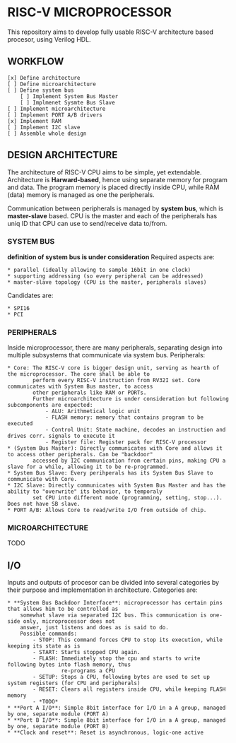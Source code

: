 # RISC-V MICROPROCESSOR
This repository aims to develop fully usable RISC-V architecture based procesor, using Verilog HDL.

## WORKFLOW
    [x] Define architecture
    [ ] Define microarchitecture
    [ ] Define system bus
        [ ] Implement System Bus Master
        [ ] Implmenet Sysmte Bus Slave
    [ ] Implement microarchitecture
    [ ] Implement PORT A/B drivers
    [x] Implement RAM
    [ ] Implement I2C slave
    [ ] Assemble whole design

## DESIGN ARCHITECTURE
The architecture of RISC-V CPU aims to be simple, yet extendable. Architecture is **Harward-based**, hence
using separate memory for program and data. The program memory is placed directly inside CPU, while RAM (data)
memory is managed as one the peripherals. 

Communication between peripherals is managed by **system bus**, which is **master-slave** based. CPU is the master 
and each of the peripherals has uniq ID that CPU can use to send/receive data to/from.

### SYSTEM BUS 
**definition of system bus is under consideration**
Required aspects are:

    * parallel (ideally allowing to sample 16bit in one clock)
    * supporting addressing (so every peripheral can be addressed)
    * master-slave topology (CPU is the master, peripherals slaves)
Candidates are:

    * SPI16
    * PCI

### PERIPHERALS
Inside microprocessor, there are many peripherals, separating design into multiple subsystems that communicate via
system bus.
Peripherals:

    * Core: The RISC-V core is bigger design unit, serving as hearth of the microprocessor. The core shall be able to 
            perform every RISC-V instruction from RV32I set. Core communicates with System Bus master, to access 
            other peripherals like RAM or PORTs. 
            Further microarchitecture is under consideration but following subcomponents are expected:
                - ALU: Arithmetical logic unit
                - FLASH memory: memory that contains program to be executed
                - Control Unit: State machine, decodes an instruction and drives corr. signals to execute it 
                - Register file: Register pack for RISC-V processor
    * (System Bus Master): Directly communicates with Core and allows it to access other peripherals. Can be "backdoor"
            accessed by I2C communication from certain pins, making CPU a slave for a while, allowing it to be re-programmed.
    * System Bus Slave: Every perihperals has its System Bus Slave to communicate with Core.
    * I2C Slave: Directly communicates with System Bus Master and has the ability to "overwrite" its behavior, to temporaly
            set CPU into different mode (programming, setting, stop...). Does not have SB slave.
    * PORT A/B: Allows Core to read/write I/O from outside of chip.

### MICROARCHITECTURE 
TODO

## I/O 
Inputs and outputs of procesor can be divided into several categories by their purpose and implementation
in architecture.
Categories are:

    * **System Bus Backdoor Interface**: microprocessor has certain pins that allows him to be controlled as 
        somewhat slave via separated I2C bus. This communication is one-side only, microprocessor does not 
        answer, just listens and does as is said to do.
        Possible commands:
            - STOP: This command forces CPU to stop its execution, while keeping its state as is
            - START: Starts stopped CPU again.
            - FLASH: Immediately stop the cpu and starts to write following bytes into flash memory, thus
                     re-programs a CPU
            - SETUP: Stops a CPU, following bytes are used to set up system registers (for CPU and peripherals)
            - RESET: Clears all registers inside CPU, while keeping FLASH memory
            - *TODO*
    * **Port A I/O**: Simple 8bit interface for I/O in a A group, managed by one, separate module (PORT A)
    * **Port B I/O**: Simple 8bit interface for I/O in a A group, managed by one, separate module (PORT B)
    * **Clock and reset**: Reset is asynchronous, logic-one active

